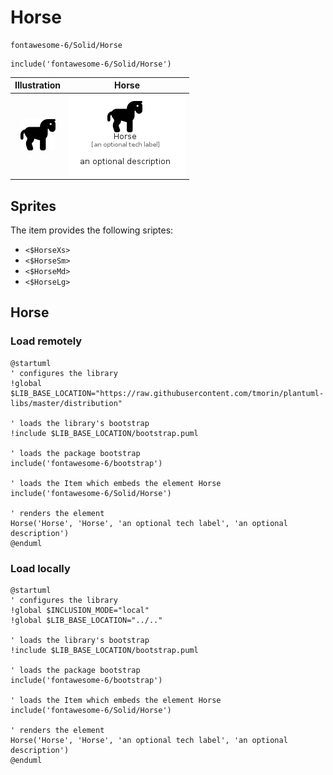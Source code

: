 # Horse


```text
fontawesome-6/Solid/Horse
```

```text
include('fontawesome-6/Solid/Horse')
```



| Illustration | Horse |
| :---: | :---: |
| ![illustration for Illustration](../../fontawesome-6/Solid/Horse.png) | ![illustration for Horse](../../fontawesome-6/Solid/Horse.Local.png) |



## Sprites
The item provides the following sriptes:

- `<$HorseXs>`
- `<$HorseSm>`
- `<$HorseMd>`
- `<$HorseLg>`





## Horse

### Load remotely
```plantuml
@startuml
' configures the library
!global $LIB_BASE_LOCATION="https://raw.githubusercontent.com/tmorin/plantuml-libs/master/distribution"

' loads the library's bootstrap
!include $LIB_BASE_LOCATION/bootstrap.puml

' loads the package bootstrap
include('fontawesome-6/bootstrap')

' loads the Item which embeds the element Horse
include('fontawesome-6/Solid/Horse')

' renders the element
Horse('Horse', 'Horse', 'an optional tech label', 'an optional description')
@enduml
```

### Load locally
```plantuml
@startuml
' configures the library
!global $INCLUSION_MODE="local"
!global $LIB_BASE_LOCATION="../.."

' loads the library's bootstrap
!include $LIB_BASE_LOCATION/bootstrap.puml

' loads the package bootstrap
include('fontawesome-6/bootstrap')

' loads the Item which embeds the element Horse
include('fontawesome-6/Solid/Horse')

' renders the element
Horse('Horse', 'Horse', 'an optional tech label', 'an optional description')
@enduml
```

